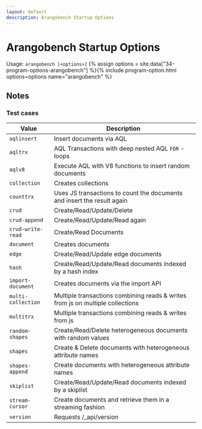 ```yaml
---
layout: default
description: Arangobench Startup Options
---
```

Arangobench Startup Options
===========================

Usage: `arangobench [<options>]`
{% assign options = site.data["34-program-options-arangobench"] %}{% include program-option.html options=options name="arangobench" %}

Notes
-----

### Test cases

Value               | Description
--------------------|-------------------------
`aqlinsert`         | Insert documents via AQL
`aqltrx`            | AQL Transactions with deep nested AQL `FOR` - loops 
`aqlv8`             | Execute AQL with V8 functions to insert random documents
`collection`        | Creates collections
`counttrx`          | Uses JS transactions to count the documents and insert the result again
`crud`              | Create/Read/Update/Delete
`crud-append`       | Create/Read/Update/Read again
`crud-write-read`   | Create/Read Documents
`document`          | Creates documents
`edge`              | Create/Read/Update edge documents
`hash`              | Create/Read/Update/Read documents indexed by a hash index
`import-document`   | Creates documents via the import API
`multi-collection`  | Multiple transactions combining reads & writes from js on multiple collections
`multitrx`          | Multiple transactions combining reads & writes from js
`random-shapes`     | Create/Read/Delete heterogeneous documents with random values
`shapes`            | Create & Delete documents with heterogeneous attribute names
`shapes-append`     | Create documents with heterogeneous attribute names
`skiplist`          | Create/Read/Update/Read documents indexed by a skiplist
`stream-cursor`     | Create documents and retrieve them in a streaming fashion
`version`           | Requests /_api/version
